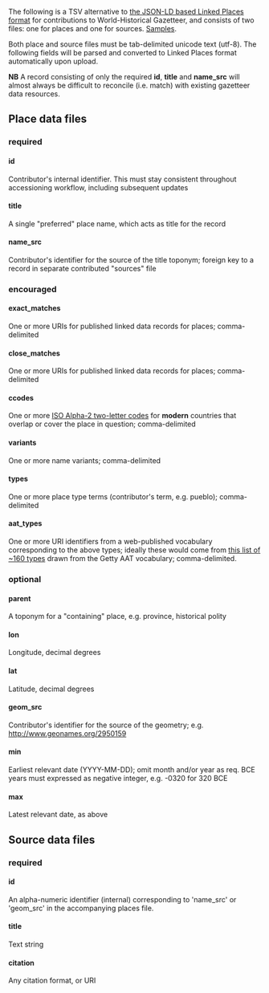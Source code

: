 The following is a TSV alternative to [the JSON-LD based Linked Places format](README.md) for contributions to World-Historical Gazetteer, and consists of two files: one for places and one for sources. [Samples](tsv_examples.md).

Both place and source files must be tab-delimited unicode text (utf-8). The following fields will be parsed and converted to Linked Places format automatically upon upload.


**NB** A record consisting of only the required __id__, __title__ and __name_src__ will almost always be difficult to reconcile (i.e. match) with existing gazetteer data resources.


## Place data files

### required
#### id         
	
Contributor's internal identifier. This must stay consistent throughout accessioning workflow, including subsequent updates

#### title

A single "preferred" place name, which acts as title for the record

#### name_src

Contributor's identifier for the source of the title toponym; foreign key to a record in separate contributed "sources" file

### encouraged

#### exact_matches

One or more URIs for published linked data records for places; comma-delimited

#### close_matches

One or more URIs for published linked data records for places; comma-delimited

#### ccodes

One or more [ISO Alpha-2 two-letter codes](https://en.wikipedia.org/wiki/ISO_3166-1_alpha-2) for **modern** countries that overlap or cover the place in question; comma-delimited

#### variants

One or more name variants; comma-delimited

#### types

One or more place type terms (contributor's term, e.g. pueblo); comma-delimited


#### aat_types		

One or more URI identifiers from a web-published vocabulary corresponding to the above types; ideally these would come from [this list of ~160 types]() drawn from the Getty AAT vocabulary; comma-delimited.


### optional

#### parent

A toponym for a "containing" place, e.g. province, historical polity

#### lon					

Longitude, decimal degrees

#### lat

Latitude, decimal degrees

#### geom_src

Contributor's identifier for the source of the geometry; e.g. http://www.geonames.org/2950159

#### min

Earliest relevant date (YYYY-MM-DD); omit month and/or year as req. BCE years must expressed as negative integer, e.g. -0320 for 320 BCE

#### max

Latest relevant date, as above

## Source data files

### required

#### id
An alpha-numeric identifier (internal) corresponding to 'name\_src' or 'geom\_src' in the accompanying places file.

#### title
Text string
	
#### citation
Any citation format, or URI
